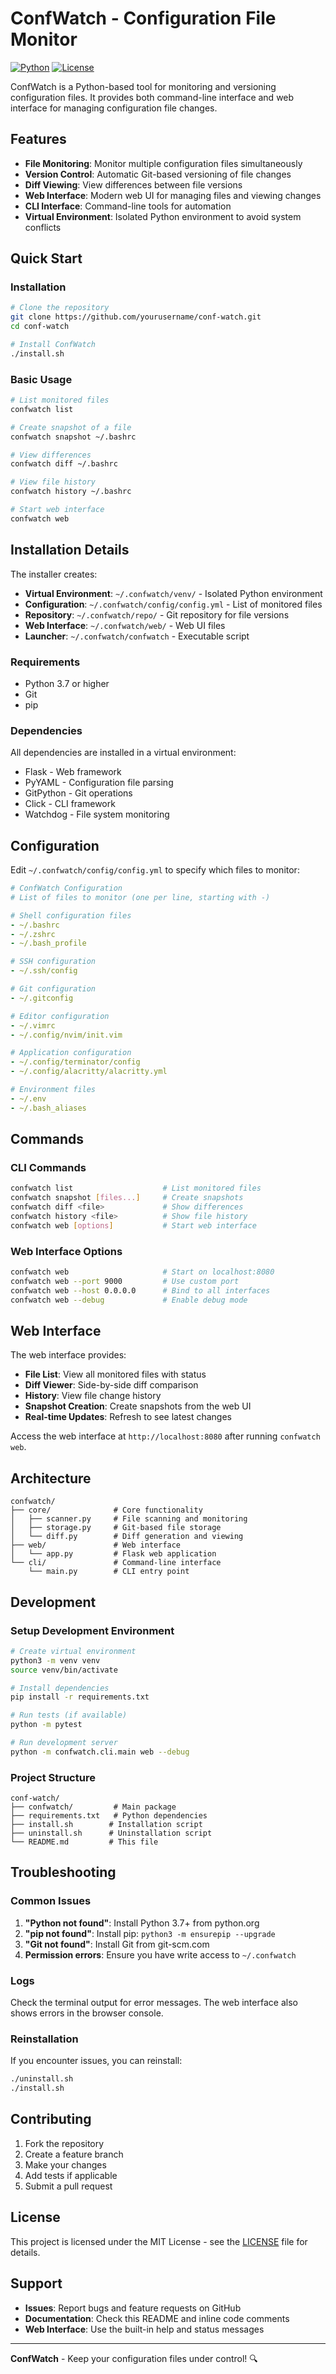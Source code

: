 # ConfWatch - Configuration File Monitor

[![Python](https://img.shields.io/badge/Python-3.7+-blue.svg)](https://python.org)
[![License](https://img.shields.io/badge/License-MIT-green.svg)](LICENSE)

ConfWatch is a Python-based tool for monitoring and versioning configuration files. It provides both command-line interface and web interface for managing configuration file changes.

## Features

- **File Monitoring**: Monitor multiple configuration files simultaneously
- **Version Control**: Automatic Git-based versioning of file changes
- **Diff Viewing**: View differences between file versions
- **Web Interface**: Modern web UI for managing files and viewing changes
- **CLI Interface**: Command-line tools for automation
- **Virtual Environment**: Isolated Python environment to avoid system conflicts

## Quick Start

### Installation

```bash
# Clone the repository
git clone https://github.com/yourusername/conf-watch.git
cd conf-watch

# Install ConfWatch
./install.sh
```

### Basic Usage

```bash
# List monitored files
confwatch list

# Create snapshot of a file
confwatch snapshot ~/.bashrc

# View differences
confwatch diff ~/.bashrc

# View file history
confwatch history ~/.bashrc

# Start web interface
confwatch web
```

## Installation Details

The installer creates:

- **Virtual Environment**: `~/.confwatch/venv/` - Isolated Python environment
- **Configuration**: `~/.confwatch/config/config.yml` - List of monitored files
- **Repository**: `~/.confwatch/repo/` - Git repository for file versions
- **Web Interface**: `~/.confwatch/web/` - Web UI files
- **Launcher**: `~/.confwatch/confwatch` - Executable script

### Requirements

- Python 3.7 or higher
- Git
- pip

### Dependencies

All dependencies are installed in a virtual environment:

- Flask - Web framework
- PyYAML - Configuration file parsing
- GitPython - Git operations
- Click - CLI framework
- Watchdog - File system monitoring

## Configuration

Edit `~/.confwatch/config/config.yml` to specify which files to monitor:

```yaml
# ConfWatch Configuration
# List of files to monitor (one per line, starting with -)

# Shell configuration files
- ~/.bashrc
- ~/.zshrc
- ~/.bash_profile

# SSH configuration
- ~/.ssh/config

# Git configuration
- ~/.gitconfig

# Editor configuration
- ~/.vimrc
- ~/.config/nvim/init.vim

# Application configuration
- ~/.config/terminator/config
- ~/.config/alacritty/alacritty.yml

# Environment files
- ~/.env
- ~/.bash_aliases
```

## Commands

### CLI Commands

```bash
confwatch list                    # List monitored files
confwatch snapshot [files...]     # Create snapshots
confwatch diff <file>             # Show differences
confwatch history <file>          # Show file history
confwatch web [options]           # Start web interface
```

### Web Interface Options

```bash
confwatch web                     # Start on localhost:8080
confwatch web --port 9000         # Use custom port
confwatch web --host 0.0.0.0      # Bind to all interfaces
confwatch web --debug             # Enable debug mode
```

## Web Interface

The web interface provides:

- **File List**: View all monitored files with status
- **Diff Viewer**: Side-by-side diff comparison
- **History**: View file change history
- **Snapshot Creation**: Create snapshots from the web UI
- **Real-time Updates**: Refresh to see latest changes

Access the web interface at `http://localhost:8080` after running `confwatch web`.

## Architecture

```
confwatch/
├── core/              # Core functionality
│   ├── scanner.py     # File scanning and monitoring
│   ├── storage.py     # Git-based file storage
│   └── diff.py        # Diff generation and viewing
├── web/               # Web interface
│   └── app.py         # Flask web application
└── cli/               # Command-line interface
    └── main.py        # CLI entry point
```

## Development

### Setup Development Environment

```bash
# Create virtual environment
python3 -m venv venv
source venv/bin/activate

# Install dependencies
pip install -r requirements.txt

# Run tests (if available)
python -m pytest

# Run development server
python -m confwatch.cli.main web --debug
```

### Project Structure

```
conf-watch/
├── confwatch/         # Main package
├── requirements.txt   # Python dependencies
├── install.sh        # Installation script
├── uninstall.sh      # Uninstallation script
└── README.md         # This file
```

## Troubleshooting

### Common Issues

1. **"Python not found"**: Install Python 3.7+ from python.org
2. **"pip not found"**: Install pip: `python3 -m ensurepip --upgrade`
3. **"Git not found"**: Install Git from git-scm.com
4. **Permission errors**: Ensure you have write access to `~/.confwatch`

### Logs

Check the terminal output for error messages. The web interface also shows errors in the browser console.

### Reinstallation

If you encounter issues, you can reinstall:

```bash
./uninstall.sh
./install.sh
```

## Contributing

1. Fork the repository
2. Create a feature branch
3. Make your changes
4. Add tests if applicable
5. Submit a pull request

## License

This project is licensed under the MIT License - see the [LICENSE](LICENSE) file for details.

## Support

- **Issues**: Report bugs and feature requests on GitHub
- **Documentation**: Check this README and inline code comments
- **Web Interface**: Use the built-in help and status messages

---

**ConfWatch** - Keep your configuration files under control! 🔍 